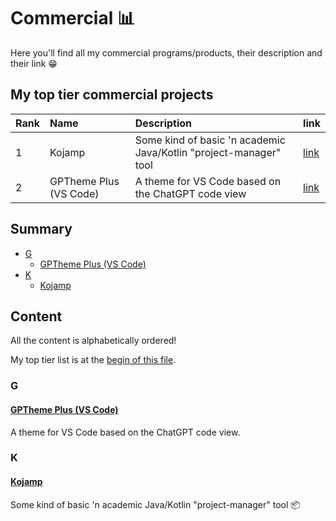 # Commercial 📊

Here you'll find all my commercial programs/products, their
description and their link 😁

## My top tier commercial projects

<div align="center">

| Rank | Name                   | Description                                                       | link                                                           |
|:-----|:-----------------------|:------------------------------------------------------------------|:---------------------------------------------------------------|
| 1    | Kojamp                 | Some kind of basic 'n academic Java/Kotlin "project-manager" tool | [link](https://github.com/nasccped/kojamp)                     |
| 2    | GPTheme Plus (VS Code) | A theme for VS Code based on the ChatGPT code view                | [link](https://github.com/nasccped/vsc-gptheme-plus-extension) |

</div>

## Summary

- [G](#g)
  - [GPTheme Plus (VS Code)](#gptheme-plus-vs-code)
- [K](#k)
  - [Kojamp](#kojamp)

## Content

All the content is alphabetically ordered!

My top tier list is at the [begin of this file](#my-top-tier-commercial-projects).

### G

#### [GPTheme Plus (VS Code)](https://github.com/nasccped/vsc-gptheme-plus-extension)

A theme for VS Code based on the ChatGPT code view.

### K

#### [Kojamp](https://github.com/nasccped/kojamp)

Some kind of basic 'n academic Java/Kotlin "project-manager" tool 📦
